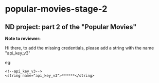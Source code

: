 # popular-movies-stage-2
ND project: part 2 of the "Popular Movies"
--


**Note to reviewer:**

Hi there, to add the missing credentials, please add a string with the name "api_key_v3"


eg:
```
<!--api_key_v3-->
<string name="api_key_v3">******</string>
```
